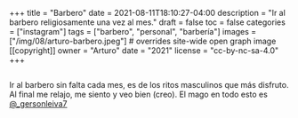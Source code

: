 +++
title = "Barbero"
date = 2021-08-11T18:10:27-04:00
description = "Ir al barbero religiosamente una vez al mes."
draft = false
toc = false
categories = ["instagram"]
tags = ["barbero", "personal", "barbería"]
images = ["/img/08/arturo-barbero.jpeg"] # overrides site-wide open graph image
[[copyright]]
  owner = "Arturo"
  date = "2021"
  license = "cc-by-nc-sa-4.0"
+++

<img
  data-sizes="auto"
  data-src="/img/08/arturo-barbero.jpeg"
  data-srcset="/img/08/arturo-barbero.jpeg 1080w"
  class="lazyload"
  description="Ir al barbero religiosamente una vez al mes">



Ir al barbero sin falta cada mes, es de los ritos masculinos que más disfruto. Al final me relajo, me siento y veo bien (creo). El mago en todo esto es <a  target="_blank" rel="external noopener license" href="https://www.instagram.com/_gersonleiva7/">@_gersonleiva7</a> 